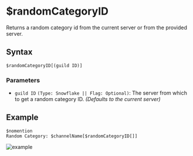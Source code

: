 # $randomCategoryID
Returns a random category id from the current server or from the provided server.

## Syntax
```
$randomCategoryID[(guild ID)]
```
### Parameters
- `guild ID` `(Type: Snowflake || Flag: Optional)`: The server from which to get a random category ID. _(Defaults to the current server)_

## Example
```
$nomention
Random Category: $channelName[$randomCategoryID[]]
```
![example](https://user-images.githubusercontent.com/113303649/212499161-5878db9c-0a1a-412b-b34b-b04268f904fc.png)
